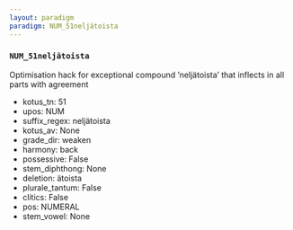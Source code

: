 ```yaml
---
layout: paradigm
paradigm: NUM_51neljätoista
---
```

### ` NUM_51neljätoista `

Optimisation hack for exceptional compound ’neljätoista’ that inflects in all parts with agreement
* kotus_tn: 51
* upos: NUM
* suffix_regex: neljätoista
* kotus_av: None
* grade_dir: weaken
* harmony: back
* possessive: False
* stem_diphthong: None
* deletion: ätoista
* plurale_tantum: False
* clitics: False
* pos: NUMERAL
* stem_vowel: None
